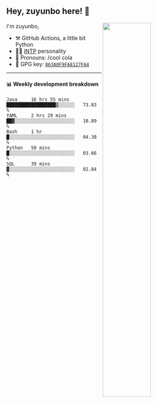 

## Hey, zuyunbo here! :wave: 
[<img align="right" width="50%" src="https://github-readme-stats.vercel.app/api?username=zuyunbo&theme=dark&show_icons=true">](https://metrics.lecoq.io/ouuan?template=classic)

I'm zuyunbo,

-   :hammer_and_pick: GitHub Actions, a little bit Python
-   :man_scientist: [INTP](https://www.16personalities.com/profiles/3302586f07ca3) personality
-   :man: Pronouns: /cool cola
-   :key: GPG key: [`863A0F9FA8127FA4`](https://github.com/zuyunbo.gpg)

---


#### :bar_chart: Weekly development breakdown
<!--START_SECTION:waka-->
```text
Java     16 hrs 55 mins  ██████████████████▒░░░░░░   73.83 % 
YAML     2 hrs 29 mins   ██▓░░░░░░░░░░░░░░░░░░░░░░   10.89 % 
Bash     1 hr            █░░░░░░░░░░░░░░░░░░░░░░░░   04.38 % 
Python   50 mins         █░░░░░░░░░░░░░░░░░░░░░░░░   03.66 % 
SQL      39 mins         ▓░░░░░░░░░░░░░░░░░░░░░░░░   02.84 % 
```
<!--END_SECTION:waka-->


